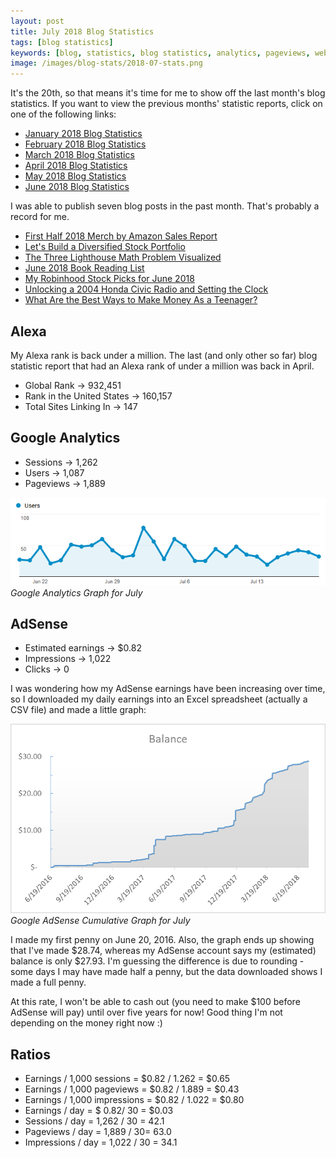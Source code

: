 ```yaml
---
layout: post
title: July 2018 Blog Statistics
tags: [blog statistics]
keywords: [blog, statistics, blog statistics, analytics, pageviews, webmaster, webmaster tools, alexa, google]
image: /images/blog-stats/2018-07-stats.png
---
```


It's the 20th, so that means it's time for me to show off the last month's blog statistics. If you want to view the previous months' statistic reports, click on one of the following links:

* [January 2018 Blog Statistics](http://hendrixjoseph.github.io/january-2018-blog-statistics/)
* [February 2018 Blog Statistics](http://hendrixjoseph.github.io/february-2018-blog-statistics/)
* [March 2018 Blog Statistics](http://hendrixjoseph.github.io/march-2018-blog-statistics/)
* [April 2018 Blog Statistics](http://hendrixjoseph.github.io/april-2018-blog-statistics/)
* [May 2018 Blog Statistics](http://hendrixjoseph.github.io/may-2018-blog-statistics/)
* [June 2018 Blog Statistics](http://hendrixjoseph.github.io/june-2018-blog-statistics/)

I was able to publish seven blog posts in the past month. That's probably a record for me.

* [First Half 2018 Merch by Amazon Sales Report](https://hendrixjoseph.github.io/first-half-2018-merch-by-amazon-sales-report/)
* [Let's Build a Diversified Stock Portfolio](https://hendrixjoseph.github.io/lets-build-a-diversified-stock-portfolio/)
* [The Three Lighthouse Math Problem Visualized](https://hendrixjoseph.github.io/the-three-lighthouse-math-problem-visualized/)
* [June 2018 Book Reading List](https://hendrixjoseph.github.io/june-2018-book-reading-list/)
* [My Robinhood Stock Picks for June 2018](https://hendrixjoseph.github.io/my-robinhood-stock-picks-for-june-2018/)
* [Unlocking a 2004 Honda Civic Radio and Setting the Clock](https://hendrixjoseph.github.io/unlocking-a-2004-honda-civic-radio-and-setting-the-clock/)
* [What Are the Best Ways to Make Money As a Teenager?](https://hendrixjoseph.github.io/what-are-the-best-ways-to-make-money-as-a-teenager/)

## Alexa

My Alexa rank is back under a million. The last (and only other so far) blog statistic report that had an Alexa rank of under a million was back in April.

* Global Rank &rarr;  932,451
* Rank in the United States &rarr; 160,157
* Total Sites Linking In &rarr;  147

## Google Analytics

* Sessions &rarr; 1,262
* Users &rarr; 1,087
* Pageviews &rarr; 1,889

![Google Analytics Graph for July](/images/blog-stats/2018-07-stats.png)
*Google Analytics Graph for July*

## AdSense

* Estimated earnings &rarr; $0.82
* Impressions &rarr; 1,022
* Clicks &rarr; 0

I was wondering how my AdSense earnings have been increasing over time, so I downloaded my daily earnings into an Excel spreadsheet (actually a CSV file) and made a little graph:

![Google AdSense Cumulative Graph for July](/images/blog-stats/2018-07-adsense.png)
*Google AdSense Cumulative Graph for July*

I made my first penny on June 20, 2016. Also, the graph ends up showing that I've made $28.74, whereas my AdSense account says my (estimated) balance is only $27.93. I'm guessing the difference is due to rounding - some days I may have made half a penny, but the data downloaded shows I made a full penny.

At this rate, I won't be able to cash out (you need to make $100 before AdSense will pay) until over five years for now! Good thing I'm not depending on the money right now :)

## Ratios

* Earnings / 1,000 sessions = $0.82 / 1.262 = $0.65
* Earnings / 1,000 pageviews = $0.82 / 1.889 = $0.43
* Earnings / 1,000 impressions = $0.82 / 1.022 = $0.80
* Earnings / day = $ 0.82/ 30 = $0.03
* Sessions / day = 1,262 / 30 = 42.1
* Pageviews / day = 1,889 / 30= 63.0
* Impressions / day = 1,022 / 30 = 34.1
